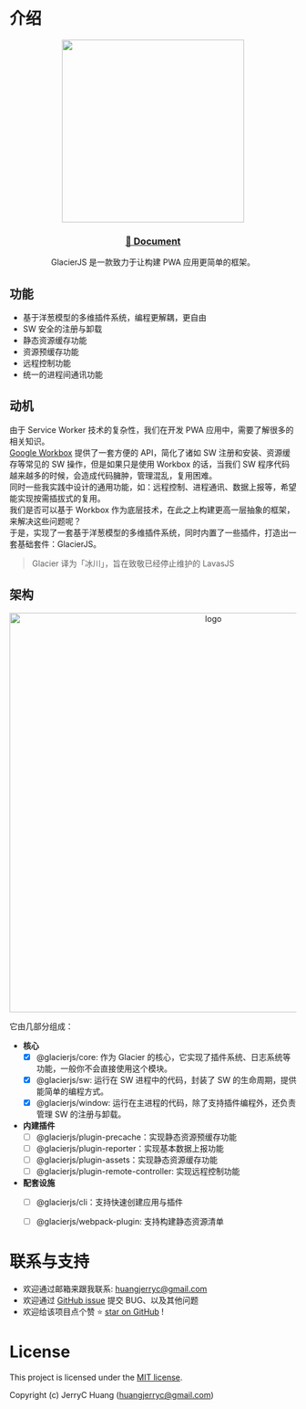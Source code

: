 # 介绍


<p align="center">
  <a href="https://jerryc8080.github.io/glacierjs/">
      <img width="320" src="https://bluesun-1252625244.cos.ap-guangzhou.myqcloud.com/jerryc/20220227085816.png?imageView2/2/w/320">
  </a>
</p>

<h3 align="center">
  <a href="https://jerryc8080.github.io/glacierjs/">📖 Document</a>
</h3>

<p align="center">
  GlacierJS 是一款致力于让构建 PWA 应用更简单的框架。
</p>


## 功能

- 基于洋葱模型的多维插件系统，编程更解耦，更自由
- SW 安全的注册与卸载
- 静态资源缓存功能
- 资源预缓存功能
- 远程控制功能
- 统一的进程间通讯功能

## 动机

由于 Service Worker 技术的复杂性，我们在开发 PWA 应用中，需要了解很多的相关知识。     
[Google Workbox](https://developers.google.com/web/tools/workbox) 提供了一套方便的 API，简化了诸如 SW 注册和安装、资源缓存等常见的 SW 操作，但是如果只是使用 Workbox 的话，当我们 SW 程序代码越来越多的时候，会造成代码臃肿，管理混乱，复用困难。    
同时一些我实践中设计的通用功能，如：远程控制、进程通讯、数据上报等，希望能实现按需插拔式的复用。    
我们是否可以基于 Workbox 作为底层技术，在此之上构建更高一层抽象的框架，来解决这些问题呢？    
于是，实现了一套基于洋葱模型的多维插件系统，同时内置了一些插件，打造出一套基础套件：GlacierJS。    

> Glacier 译为「冰川」，旨在致敬已经停止维护的 LavasJS    

## 架构

<p align="center">
    <img alt="logo" width="700" src="https://bluesun-1252625244.cos.ap-guangzhou.myqcloud.com/jerryc/20220227172033.png">
</p>

它由几部分组成：

* **核心**
    - [x] @glacierjs/core: 作为 Glacier 的核心，它实现了插件系统、日志系统等功能，一般你不会直接使用这个模块。
    - [x] @glacierjs/sw: 运行在 SW 进程中的代码，封装了 SW 的生命周期，提供能简单的编程方式。
    - [x] @glacierjs/window: 运行在主进程的代码，除了支持插件编程外，还负责管理 SW 的注册与卸载。

* **内建插件**
    - [ ] @glacierjs/plugin-precache：实现静态资源预缓存功能
    - [ ] @glacierjs/plugin-reporter：实现基本数据上报功能
    - [ ] @glacierjs/plugin-assets：实现静态资源缓存功能
    - [ ] @glacierjs/plugin-remote-controller: 实现远程控制功能

* **配套设施**
    - [ ] @glacierjs/cli：支持快速创建应用与插件
    - [ ] @glacierjs/webpack-plugin: 支持构建静态资源清单


# 联系与支持


* 欢迎通过邮箱来跟我联系: huangjerryc@gmail.com
* 欢迎通过 [GitHub issue](https://github.com/JerryC8080/glacierjs/issues) 提交 BUG、以及其他问题
* 欢迎给该项目点个赞 ⭐️ [star on GitHub](https://github.com/beautywe/beautywe) !

# License

This project is licensed under the [MIT license](https://cdn.jsdelivr.net/gh/JerryC8080/glacierjs/LICENSE).

Copyright (c) JerryC Huang (huangjerryc@gmail.com)